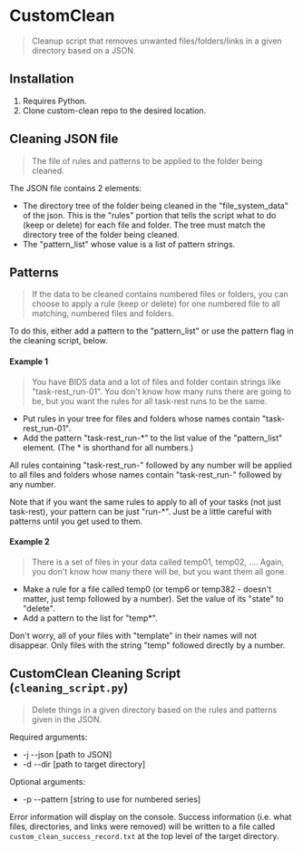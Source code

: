 # CustomClean

> Cleanup script that removes unwanted files/folders/links in a given directory based on a JSON.

## Installation

1. Requires Python.
2. Clone custom-clean repo to the desired location.

## Cleaning JSON file

> The file of rules and patterns to be applied to the folder being cleaned.

The JSON file contains 2 elements:
  * The directory tree of the folder being cleaned in the "file_system_data" of
  the json. This is the "rules" portion that tells the script what to do (keep
  or delete) for each file and folder. The tree must match the directory tree
  of the folder being cleaned.
  * The "pattern_list" whose value is a list of pattern strings.

## Patterns

> If the data to be cleaned contains numbered files or folders, you can choose
to apply a rule (keep or delete) for one numbered file to all matching,
numbered files and folders.

To do this, either add a pattern to the "pattern_list" or use the pattern flag
in the cleaning script, below.

#### Example 1

> You have BIDS data and a lot of files and folder contain strings like
"task-rest_run-01". You don't know how many runs there are going to be, but
you want the rules for all task-rest runs to be the same.

 * Put rules in your tree for files and folders whose names contain "task-rest_run-01".
 * Add the pattern "task-rest_run-\*" to the list value of the "pattern_list"
element. (The \* is shorthand for all numbers.)

All rules containing "task-rest_run-" followed by any number will be applied to
all files and folders whose names contain "task-rest_run-" followed by any
number.

Note that if you want the same rules to apply to all of your tasks (not just
task-rest), your pattern can be just "run-\*". Just be a little careful with
patterns until you get used to them.

#### Example 2

> There is a set of files in your data called temp01, temp02, .... Again, you
don't know how many there will be, but you want them all gone.

* Make a rule for a file called temp0 (or temp6 or temp382 - doesn't matter,
just temp followed by a number). Set the value of its "state" to "delete".
* Add a pattern to the list for "temp*".

Don't worry, all of your files with "template" in their names will not
disappear. Only files with the string "temp" followed directly by a number.


## CustomClean Cleaning Script (`cleaning_script.py`)

> Delete things in a given directory based on the rules and patterns given in
the JSON.

Required arguments:
  * -j --json [path to JSON]
  * -d --dir [path to target directory]

Optional arguments:
  * -p --pattern [string to use for numbered series]

Error information will display on the console.
Success information (i.e. what files, directories, and links were removed) will
be written to a file called `custom_clean_success_record.txt` at the top level
of the target directory.


